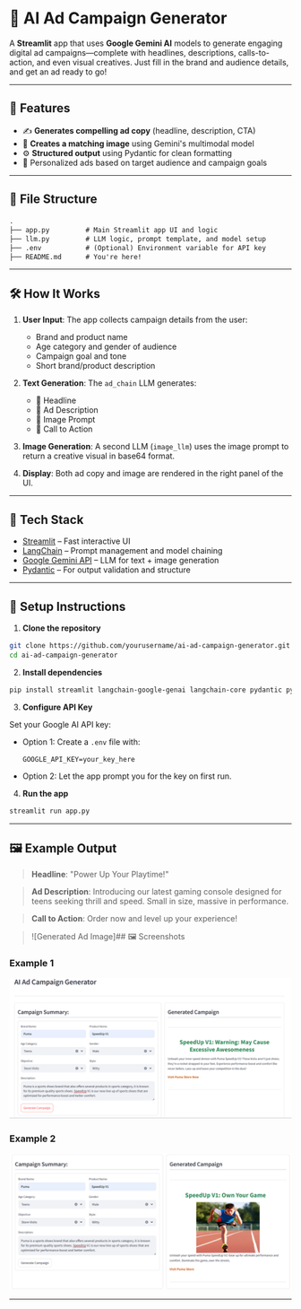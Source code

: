 
# 🧠 AI Ad Campaign Generator

A **Streamlit** app that uses **Google Gemini AI** models to generate engaging digital ad campaigns—complete with headlines, descriptions, calls-to-action, and even visual creatives. Just fill in the brand and audience details, and get an ad ready to go!

---

## 🚀 Features

* ✍️ **Generates compelling ad copy** (headline, description, CTA)
* 🎨 **Creates a matching image** using Gemini's multimodal model
* ⚙️ **Structured output** using Pydantic for clean formatting
* 🎯 Personalized ads based on target audience and campaign goals

---

## 📁 File Structure

```
.
├── app.py         # Main Streamlit app UI and logic
├── llm.py         # LLM logic, prompt template, and model setup
├── .env           # (Optional) Environment variable for API key
├── README.md      # You're here!
```

---

## 🛠️ How It Works

1. **User Input**: The app collects campaign details from the user:

   * Brand and product name
   * Age category and gender of audience
   * Campaign goal and tone
   * Short brand/product description

2. **Text Generation**: The `ad_chain` LLM generates:

   * 🧢 Headline
   * 📄 Ad Description
   * 🎨 Image Prompt
   * 📢 Call to Action

3. **Image Generation**: A second LLM (`image_llm`) uses the image prompt to return a creative visual in base64 format.

4. **Display**: Both ad copy and image are rendered in the right panel of the UI.

---

## 🧪 Tech Stack

* [Streamlit](https://streamlit.io/) – Fast interactive UI
* [LangChain](https://www.langchain.com/) – Prompt management and model chaining
* [Google Gemini API](https://ai.google.dev/) – LLM for text + image generation
* [Pydantic](https://docs.pydantic.dev/) – For output validation and structure

---

## 🔐 Setup Instructions

1. **Clone the repository**

```bash
git clone https://github.com/yourusername/ai-ad-campaign-generator.git
cd ai-ad-campaign-generator
```

2. **Install dependencies**

```bash
pip install streamlit langchain-google-genai langchain-core pydantic python-dotenv
```

3. **Configure API Key**

Set your Google AI API key:

* Option 1: Create a `.env` file with:

  ```
  GOOGLE_API_KEY=your_key_here
  ```

* Option 2: Let the app prompt you for the key on first run.

4. **Run the app**

```bash
streamlit run app.py
```

---

## 🖼️ Example Output

> **Headline**: "Power Up Your Playtime!"

> **Ad Description**: Introducing our latest gaming console designed for teens seeking thrill and speed. Small in size, massive in performance.

> **Call to Action**: Order now and level up your experience!

> ![Generated Ad Image]## 🖼️ Screenshots

### Example 1
![Campaign Form](images/image1.png)

### Example 2
![Generated Ad](images/image2.png)

---

